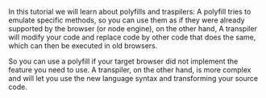 In this tutorial we will learn about polyfills and traspilers:
A polyfill tries to emulate specific methods,
so you can use them as if they were already supported by the browser (or node engine),
on the other hand, A transpiler will modify your code and replace code by other code that does the same,
which can then be executed in old browsers.

So you can use a polyfill if your target browser did not implement the feature you need to use.
A transpiler, on the other hand, is more complex and will let you use the new language syntax and transforming your source code.
